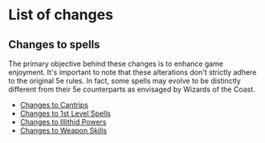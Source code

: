 # List of changes

## Changes to spells

The primary objective behind these changes is to enhance game enjoyment.
It's important to note that these alterations don't strictly adhere to the
original 5e rules. In fact, some spells may evolve to be distinctly different
from their 5e counterparts as envisaged by Wizards of the Coast.

+ [Changes to Cantrips](Cantrips_Changes.md)
+ [Changes to 1st Level Spells](1stLevelSpells_Changes.md)
+ [Changes to Illithid Powers](IllithidPowers_Changes.md)
+ [Changes to Weapon Skills](WeaponSkills_Changes.md)
